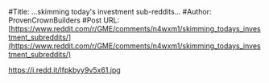 #Title: ...skimming today's investment sub-reddits...
#Author: ProvenCrownBuilders
#Post URL: [https://www.reddit.com/r/GME/comments/n4wxm1/skimming_todays_investment_subreddits/](https://www.reddit.com/r/GME/comments/n4wxm1/skimming_todays_investment_subreddits/)


https://i.redd.it/lfpkbyy9v5x61.jpg